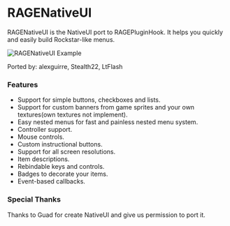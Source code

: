 # RAGENativeUI

RAGENativeUI is the NativeUI port to RAGEPluginHook. It helps you quickly and easily build Rockstar-like menus.

![RAGENativeUI Example](http://i.imgur.com/8myLlwB.png)

Ported by: alexguirre, Stealth22, LtFlash

### Features

* Support for simple buttons, checkboxes and lists.
* Support for custom banners from game sprites and your own textures(own textures not implement).
* Easy nested menus for fast and painless nested menu system.
* Controller support.
* Mouse controls.
* Custom instructional buttons.
* Support for all screen resolutions.
* Item descriptions.
* Rebindable keys and controls.
* Badges to decorate your items.
* Event-based callbacks.

### Special Thanks
Thanks to Guad for create NativeUI and give us permission to port it.
